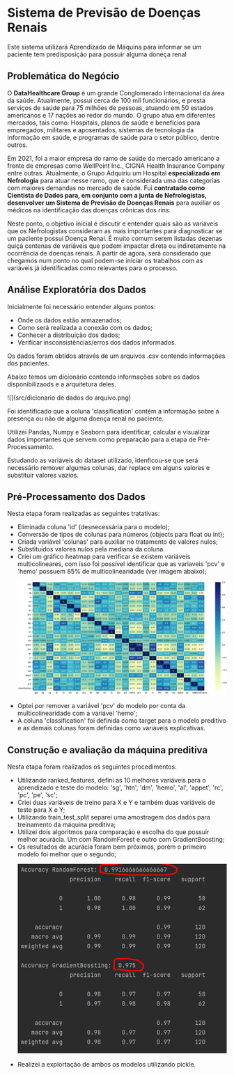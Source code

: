 # Sistema de Previsão de Doenças Renais

Este sistema utilizará Aprendizado de Máquina para informar se um paciente tem predisposição para possuir alguma doneça
renal

## Problemática do Negócio

<p>
O <b>DataHealthcare Group</b> é um grande Conglomerado Internacional da área da saúde. Atualmente, possui cerca de 100 mil funcionários, e presta serviços de saúde para 75 milhões de pessoas, atuando em 50 estados americanos e 17 nações ao redor do mundo.
O grupo atua em diferentes mercados, tais como: Hospitais, planos de saúde e benefícios para empregados, militares e aposentados, sistemas de tecnologia da informação em saúde, e programas de saúde para o setor público, dentre outros.
</p>
<p>
Em 2021, foi a maior empresa do ramo de saúde do mercado americano a frente de empresas como WellPoint Inc., CIGNA Health Insurance Company entre outras.
Atualmente, o Grupo Adquiriu um Hospital <b>especializado em Nefrologia</b> para atuar nesse ramo, que é considerada uma das categorias com maiores demandas no mercado de saúde.
Fui <b>contratado como Cientista de Dados para, em conjunto com a junta de Nefrologistas, desenvolver um Sistema de Previsão de Doenças Renais</b> para auxiliar os médicos na identificação das doenças crônicas dos rins.
</p>
<p>
Neste ponto, o objetivo inicial é discutir e entender quais são as variáveis que os Nefrologistas consideram as mais importantes para diagnosticar se um paciente possui Doença Renal.
É muito comum serem listadas dezenas quiçá centenas de variáveis que podem impactar direta ou indiretamente na ocorrência de doenças renais.
A partir de agora, será considerado que chegamos num ponto no qual podem-se iniciar os trabalhos com as variáveis já identificadas como relevantes para o processo.
</p>

## Análise Exploratória dos Dados

<p>
Inicialmente foi necessário entender alguns pontos:
</p>
<ul>
    <li>
    Onde os dados estão armazenados;
    </li>
    <li>
    Como será realizada a conexão com os dados;
    </li>
    <li>
    Conhecer a distribuição dos dados;
    </li>
    <li>
    Verificar insconsistências/erros dos dados informados.
    </li>
</ul>
<p>
Os dados foram obtidos através de um arquivos .csv contendo informações dos pacientes.
</p>
<p>
Abaixo temos um dicionário contendo informações sobre os dados disponibilizaods e a arquitetura deles.

![](src/dicionario de dados do arquivo.png)
</p>
<p>
Foi identificado que a coluna 'classification' contém a informação sobre a presença ou não de alguma doença renal no paciente.
</p>
<p>
Utilizei Pandas, Numpy e Seaborn para identificar, calcular e visualizar dados importantes que servem como preparação para a etapa de Pré-Processamento.
</p>
<p>
Estudando as variáveis do dataset utilizado, idenficou-se que será necessário remover algumas colunas, dar replace em alguns valores e substituir valores vazios.
</p>


## Pré-Processamento dos Dados
<p>
Nesta etapa foram realizadas as seguintes tratativas:
</p>
<ul>
    <li>
    Eliminada coluna 'id' (desnecessária para o modelo);
    </li>
    <li>
    Conversão de tipos de colunas para números (objects para float ou int);
    </li>
    <li>
    Criada variável 'colunas' para auxiliar no tratamento de valores nulos;
    </li>
    <li>
    Substituídos valores nulos pela mediana da coluna.
    </li>
    <li>
    Criei um gráfico heatmap para verificar se existem variáveis multicolineares, 
    com isso foi possível identificar que as variaveis 'pcv' e 'hemo' possuem 85% de 
    multicolinearidade (ver imagem abaixo);

![](src/grafico.png)
    </li>
    <li>
    Optei por remover a variável 'pcv' do modelo por conta da multicolinearidade com a variável 'hemo';
    </li>
    <li>
    A coluna 'classification' foi definida como target para o modelo preditivo e as demais colunas foram definidas como variáveis explicativas.
    </li>
</ul>

## Construção e avaliação da máquina preditiva
<p>
Nesta etapa foram realizados os seguintes procedimentos:
</p>
<ul>
    <li>
    Utilizando ranked_features, defini as 10 melhores variáveis para o aprendizado e teste do modelo: 'sg', 'htn', 'dm', 'hemo', 'al', 'appet', 'rc', 'pc', 'pe', 'sc';
    </li>
    <li>
    Criei duas variáveis de treino para X e Y e também duas variáveis de teste para X e Y;
    </li>
    <li>
    Utilizando train_test_split separei uma amostragem dos dados para treinamento da máquina preditiva;
    </li>
    <li>
    Utilizei dois algoritmos para comparação e escolha do que possuir melhor acurácia. Um com RandomForest e outro com GradientBoosting;
    </li>
    <li>
    Os resultados de acurácia foram bem próximos, porém o primeiro modelo foi melhor que o segundo;
    
![](src/acuracia.jpg)
    </li>
    <li>
    Realizei a explortação de ambos os modelos utilizando pickle.
    </li>
</ul>

